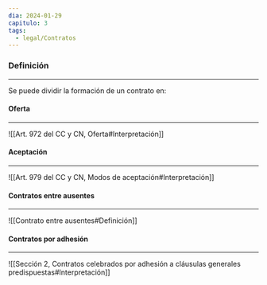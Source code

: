 ```yaml
---
dia: 2024-01-29
capitulo: 3
tags:
  - legal/Contratos
---
```

### Definición
---
Se puede dividir la formación de un contrato en:

#### Oferta
---
![[Art. 972 del CC y CN, Oferta#Interpretación]]

#### Aceptación
---
![[Art. 979 del CC y CN, Modos de aceptación#Interpretación]]

#### Contratos entre ausentes
---
![[Contrato entre ausentes#Definición]]

#### Contratos por adhesión
---
![[Sección 2, Contratos celebrados por adhesión a cláusulas generales predispuestas#Interpretación]]